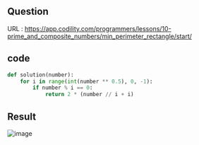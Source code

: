 ## Question

URL : https://app.codility.com/programmers/lessons/10-prime_and_composite_numbers/min_perimeter_rectangle/start/

## code
```python
def solution(number):
    for i in range(int(number ** 0.5), 0, -1):
        if number % i == 0:
            return 2 * (number // i + i)
```

## Result

![image](https://user-images.githubusercontent.com/84619866/148629671-1c4f0c33-f449-4de3-a599-9c17d7731635.png)
